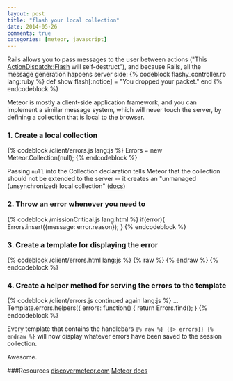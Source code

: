 ```yaml
---
layout: post
title: "flash your local collection"
date: 2014-05-26
comments: true
categories: [meteor, javascript]
---
```


Rails allows you to pass messages to the user between actions ("This [ActionDispatch::Flash](http://api.rubyonrails.org/classes/ActionDispatch/Flash.html) will self-destruct"), and because Rails, all the message generation happens server side:
{% codeblock flashy_controller.rb lang:ruby %}
def show
  flash[:notice] = "You dropped your packet."
end
{% endcodeblock %}

Meteor is mostly a client-side application framework, and you can implement a similar message system, which will never touch the server, by defining a collection that is local to the browser.<!--more-->

### 1. Create a local collection
{% codeblock /client/errors.js lang:js %}
Errors = new Meteor.Collection(null);
{% endcodeblock %}

Passing `null` into the Collection declaration tells Meteor that the collection should not be extended to the server -- it creates an "unmanaged (unsynchronized) local collection" ([docs](http://docs.meteor.com/#meteor_collection))

### 2. Throw an error whenever you need to
{% codeblock /missionCritical.js lang:html %}
if(error){
  Errors.insert({message: error.reason});
}
{% endcodeblock %}

### 3. Create a template for displaying the error
{% codeblock /client/errors.html lang:js %}
{% raw %}
<template name="errors">
  <div class="errors">
    {{#each errors}}
      {{> error}}
    {{/each}}
  </div>
</template>

<template name="error">
  <div class="alert alert-error">
    <button type="button" class="close" data-dismiss="alert">&times;</button>
    {{message}}
  </div>
</template>
{% endraw %}
{% endcodeblock %}

### 4. Create a helper method for serving the errors to the template
{% codeblock /client/errors.js continued again lang:js %}
...
Template.errors.helpers({
  errors: function() {
    return Errors.find();
  }
{% endcodeblock %}

Every template that contains the handlebars `{% raw %} {{> errors}} {% endraw %}` will now display whatever errors have been saved to the session collection.

Awesome.

###Resources
[discovermeteor.com](https://www.discovermeteor.com/)
[Meteor docs](http://docs.meteor.com)